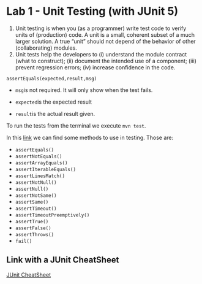 # Lab 1 - Unit Testing (with JUnit 5)
1. Unit testing is when you (as a programmer) write test code to verify units of (production) code. A unit is a small, coherent subset of a much larger solution. A true “unit” should not depend of the behavior of other (collaborating) modules.
2. Unit tests help the developers to (i) understand the module contract (what to construct); (ii) document the intended use of a component; (iii) prevent regression errors; (iv) increase confidence in the code.

`assertEquals(expected,result,msg)`

* `msg`is not required. It will only show when the test fails.

* `expected`is the expected result 
* `result`is the actual result given.

To run the tests from the terminal we execute `mvn test`.

In this [link](https://howtodoinjava.com/junit5/junit-5-assertions-examples/) we can find some methods to use in testing. Those are:

* `assertEquals()`
* `assertNotEquals()`
* `assertArrayEquals()`
* `assertIterableEquals()`
* `assertLinesMatch()`
* `assertNotNull()`
* `assertNull()`
* `assertNotSame()`
* `assertSame()`
* `assertTimeout()`
* `assertTimeoutPreemptively()`
* `assertTrue()`
* `assertFalse()`
* `assertThrows()`
* `fail()`

<h2>Link with a JUnit CheatSheet</h2>

[JUnit CheatSheet](https://www.jrebel.com/blog/junit-cheat-sheet)





